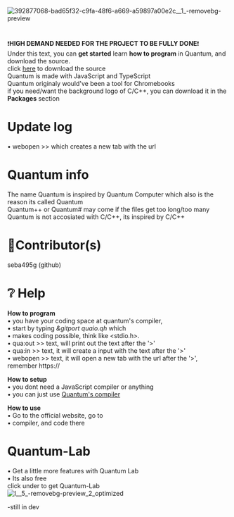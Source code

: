 ![392877068-bad65f32-c9fa-48f6-a669-a59897a00e2c__1_-removebg-preview](https://github.com/user-attachments/assets/c2f7215d-9ce4-40ce-9190-ffd018e3a316)

# 
❗**HIGH DEMAND NEEDED FOR THE PROJECT TO BE FULLY DONE**❗<br />
Under this text, you can **get started** learn **how to program** in Quantum, and download the source. <br />
click [here](https://seba495g.github.io/Quantum-Web/download.html) to download the source <br />
Quantum is made with JavaScript and TypeScript <br />
Quantum originaly would've been a tool for Chromebooks <br />
if you need/want the background logo of C/C++, you can download it in the **Packages** section <br />

# Update log
 • webopen >> which creates a new tab with the url

# Quantum info
 The name Quantum is inspired by Quantum Computer which also is the reason its called Quantum <br />
 Quantum++ or Quantum# may come if the files get too long/too many <br />
 Quantum is not accosiated with C/C++, its inspired by C/C++ <br />

# 📜Contributor(s)
 seba495g (github)<br />

# ❔ Help

   **How to program**<br />
     • you have your coding space at quantum's compiler, <br />
     • start by typing *&gitport quaio.qh* which <br />
     • makes coding possible, think like <stdio.h>. <br />
     • qua:out >> text, will print out the text after the '>' <br />
     • qua:in >> text, it will create a input with the text after the '>' <br />
     • webopen >> text, it will open a new tab with the url after the '>', remember https:// <br />
   
   **How to setup**<br />
     • you dont need a JavaScript compiler or anything<br />
     • you can just use [Quantum's compiler](https://seba495g.github.io/Quantum-Web/compiler.html)<br />
   
  **How to use**<br />
     • Go to the official website, go to <br />
     • compiler, and code there<br />


# Quantum-Lab<br />
 • Get a little more features with Quantum Lab<br />
 • Its also free<br />
click under to get Quantum-Lab<br />
![I__5_-removebg-preview_2_optimized](https://github.com/user-attachments/assets/5d16a081-10b4-4b70-a91d-a1d80fb8e928)

 -still in dev

